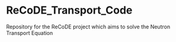 # ReCoDE_Transport_Code
Repository for the ReCoDE project which aims to solve the Neutron Transport Equation
